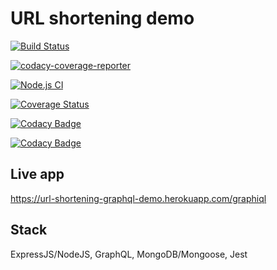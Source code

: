 # URL shortening demo

[![Build Status](https://travis-ci.com/okezieobi/url-shortening-graphql-demo.svg?branch=main)](https://travis-ci.com/okezieobi/url-shortening-graphql-demo)

[![codacy-coverage-reporter](https://github.com/okezieobi/url-shortening-graphql-demo/actions/workflows/codacy-coverage-reporter.yml/badge.svg)](https://github.com/okezieobi/url-shortening-graphql-demo/actions/workflows/codacy-coverage-reporter.yml)

[![Node.js CI](https://github.com/okezieobi/url-shortening-graphql-demo/actions/workflows/node.js.yml/badge.svg)](https://github.com/okezieobi/url-shortening-graphql-demo/actions/workflows/node.js.yml)

[![Coverage Status](https://coveralls.io/repos/github/okezieobi/url-shortening-graphql-demo/badge.svg?branch=main)](https://coveralls.io/github/okezieobi/url-shortening-graphql-demo?branch=main)

[![Codacy Badge](https://app.codacy.com/project/badge/Grade/8f1525b7dc6e4cf88712188bcb55d80d)](https://www.codacy.com/gh/okezieobi/url-shortening-graphql-demo/dashboard?utm_source=github.com&amp;utm_medium=referral&amp;utm_content=okezieobi/url-shortening-graphql-demo&amp;utm_campaign=Badge_Grade)

[![Codacy Badge](https://app.codacy.com/project/badge/Coverage/8f1525b7dc6e4cf88712188bcb55d80d)](https://www.codacy.com/gh/okezieobi/url-shortening-graphql-demo/dashboard?utm_source=github.com&utm_medium=referral&utm_content=okezieobi/url-shortening-graphql-demo&utm_campaign=Badge_Coverage)

## Live app

<https://url-shortening-graphql-demo.herokuapp.com/graphiql>

## Stack

ExpressJS/NodeJS, GraphQL, MongoDB/Mongoose, Jest

